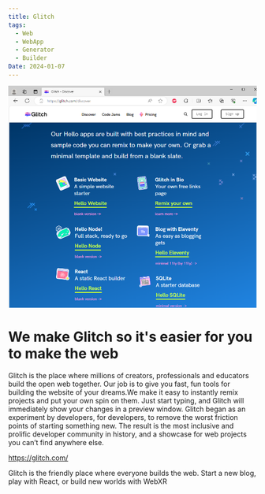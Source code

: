 ```yaml
---
title: Glitch
tags:
  - Web
  - WebApp
  - Generator
  - Builder
Date: 2024-01-07
---
```

![](_asset/2024-01-07_glitch_image_1.png)
# We make Glitch so it's easier for you to make the web

Glitch is the place where millions of creators, professionals and educators build the open web together. Our job is to give you fast, fun tools for building the website of your dreams.We make it easy to instantly remix projects and put your own spin on them. Just start typing, and Glitch will immediately show your changes in a preview window. Glitch began as an experiment by developers, for developers, to remove the worst friction points of starting something new. The result is the most inclusive and prolific developer community in history, and a showcase for web projects you can’t find anywhere else.

https://glitch.com/

Glitch is the friendly place where everyone builds the web. Start a new blog, play with React, or build new worlds with WebXR
